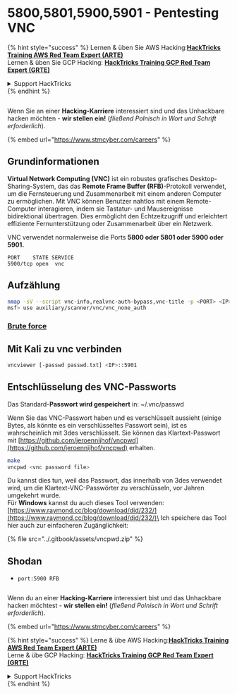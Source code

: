# 5800,5801,5900,5901 - Pentesting VNC

{% hint style="success" %}
Lernen & üben Sie AWS Hacking:<img src="/.gitbook/assets/arte.png" alt="" data-size="line">[**HackTricks Training AWS Red Team Expert (ARTE)**](https://training.hacktricks.xyz/courses/arte)<img src="/.gitbook/assets/arte.png" alt="" data-size="line">\
Lernen & üben Sie GCP Hacking: <img src="/.gitbook/assets/grte.png" alt="" data-size="line">[**HackTricks Training GCP Red Team Expert (GRTE)**<img src="/.gitbook/assets/grte.png" alt="" data-size="line">](https://training.hacktricks.xyz/courses/grte)

<details>

<summary>Support HackTricks</summary>

* Überprüfen Sie die [**Abonnementpläne**](https://github.com/sponsors/carlospolop)!
* **Treten Sie der** 💬 [**Discord-Gruppe**](https://discord.gg/hRep4RUj7f) oder der [**Telegram-Gruppe**](https://t.me/peass) bei oder **folgen** Sie uns auf **Twitter** 🐦 [**@hacktricks\_live**](https://twitter.com/hacktricks\_live)**.**
* **Teilen Sie Hacking-Tricks, indem Sie PRs an die** [**HackTricks**](https://github.com/carlospolop/hacktricks) und [**HackTricks Cloud**](https://github.com/carlospolop/hacktricks-cloud) GitHub-Repos senden.

</details>
{% endhint %}

<figure><img src="/.gitbook/assets/image (1) (1) (1) (1) (1) (1) (1) (1) (1) (1).png" alt=""><figcaption></figcaption></figure>

Wenn Sie an einer **Hacking-Karriere** interessiert sind und das Unhackbare hacken möchten - **wir stellen ein!** (_fließend Polnisch in Wort und Schrift erforderlich_).

{% embed url="https://www.stmcyber.com/careers" %}

## Grundinformationen

**Virtual Network Computing (VNC)** ist ein robustes grafisches Desktop-Sharing-System, das das **Remote Frame Buffer (RFB)**-Protokoll verwendet, um die Fernsteuerung und Zusammenarbeit mit einem anderen Computer zu ermöglichen. Mit VNC können Benutzer nahtlos mit einem Remote-Computer interagieren, indem sie Tastatur- und Mausereignisse bidirektional übertragen. Dies ermöglicht den Echtzeitzugriff und erleichtert effiziente Fernunterstützung oder Zusammenarbeit über ein Netzwerk.

VNC verwendet normalerweise die Ports **5800 oder 5801 oder 5900 oder 5901.**
```
PORT    STATE SERVICE
5900/tcp open  vnc
```
## Aufzählung
```bash
nmap -sV --script vnc-info,realvnc-auth-bypass,vnc-title -p <PORT> <IP>
msf> use auxiliary/scanner/vnc/vnc_none_auth
```
### [**Brute force**](../generic-methodologies-and-resources/brute-force.md#vnc)

## Mit Kali zu vnc verbinden
```bash
vncviewer [-passwd passwd.txt] <IP>::5901
```
## Entschlüsselung des VNC-Passworts

Das Standard-**Passwort wird gespeichert** in: \~/.vnc/passwd

Wenn Sie das VNC-Passwort haben und es verschlüsselt aussieht (einige Bytes, als könnte es ein verschlüsseltes Passwort sein), ist es wahrscheinlich mit 3des verschlüsselt. Sie können das Klartext-Passwort mit [https://github.com/jeroennijhof/vncpwd](https://github.com/jeroennijhof/vncpwd) erhalten.
```bash
make
vncpwd <vnc password file>
```
Du kannst dies tun, weil das Passwort, das innerhalb von 3des verwendet wird, um die Klartext-VNC-Passwörter zu verschlüsseln, vor Jahren umgekehrt wurde.\
Für **Windows** kannst du auch dieses Tool verwenden: [https://www.raymond.cc/blog/download/did/232/](https://www.raymond.cc/blog/download/did/232/)\
Ich speichere das Tool hier auch zur einfacheren Zugänglichkeit:

{% file src="../.gitbook/assets/vncpwd.zip" %}

## Shodan

* `port:5900 RFB`

<figure><img src="/.gitbook/assets/image (1) (1) (1) (1) (1) (1) (1) (1) (1) (1).png" alt=""><figcaption></figcaption></figure>

Wenn du an einer **Hacking-Karriere** interessiert bist und das Unhackbare hacken möchtest - **wir stellen ein!** (_fließend Polnisch in Wort und Schrift erforderlich_).

{% embed url="https://www.stmcyber.com/careers" %}

{% hint style="success" %}
Lerne & übe AWS Hacking:<img src="/.gitbook/assets/arte.png" alt="" data-size="line">[**HackTricks Training AWS Red Team Expert (ARTE)**](https://training.hacktricks.xyz/courses/arte)<img src="/.gitbook/assets/arte.png" alt="" data-size="line">\
Lerne & übe GCP Hacking: <img src="/.gitbook/assets/grte.png" alt="" data-size="line">[**HackTricks Training GCP Red Team Expert (GRTE)**<img src="/.gitbook/assets/grte.png" alt="" data-size="line">](https://training.hacktricks.xyz/courses/grte)

<details>

<summary>Support HackTricks</summary>

* Überprüfe die [**Abonnementpläne**](https://github.com/sponsors/carlospolop)!
* **Tritt der** 💬 [**Discord-Gruppe**](https://discord.gg/hRep4RUj7f) oder der [**Telegram-Gruppe**](https://t.me/peass) bei oder **folge** uns auf **Twitter** 🐦 [**@hacktricks\_live**](https://twitter.com/hacktricks\_live)**.**
* **Teile Hacking-Tricks, indem du PRs zu den** [**HackTricks**](https://github.com/carlospolop/hacktricks) und [**HackTricks Cloud**](https://github.com/carlospolop/hacktricks-cloud) GitHub-Repos einreichst.

</details>
{% endhint %}
